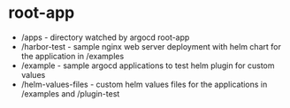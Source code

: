 # root-app

- /apps - directory watched by argocd root-app
- /harbor-test - sample nginx web server deployment with helm chart for the application in /examples
- /example - sample argocd applications to test helm plugin for custom values
- /helm-values-files - custom helm values files for the applications in /examples and /plugin-test